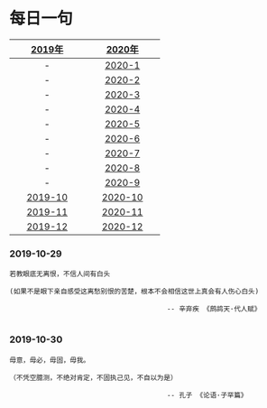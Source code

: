 # 每日一句 

| &nbsp;&nbsp;&nbsp;&nbsp;&nbsp;&nbsp;&nbsp;[2019年](README.md)&nbsp;&nbsp;&nbsp;&nbsp;&nbsp;&nbsp;&nbsp; | &nbsp;&nbsp;&nbsp;&nbsp;&nbsp;&nbsp;&nbsp;[2020年](README.md)&nbsp;&nbsp;&nbsp;&nbsp;&nbsp;&nbsp;&nbsp; |
| :-: | :-: |
| - | [2020-1](2019/2019-10.md) |
| - | [2020-2](2019/2019-10.md) |
| - | [2020-3](2019/2019-10.md) |
| - | [2020-4](2019/2019-10.md) |
| - | [2020-5](2019/2019-10.md) |
| - | [2020-6](2019/2019-10.md) |
| - | [2020-7](2019/2019-10.md) |
| - | [2020-8](2019/2019-10.md) |
| - | [2020-9](2019/2019-10.md) |
| [2019-10](2019/2019-10.md) | [2020-10](2019/2019-10.md) |
| [2019-11](2019/2019-10.md) | [2020-11](2019/2019-10.md) |
| [2019-12](2019/2019-10.md) | [2020-12](2019/2019-10.md) |




### 2019-10-29
```
若教眼底无离恨，不信人间有白头

(如果不是眼下亲自感受这离愁别恨的苦楚，根本不会相信这世上真会有人伤心白头)

                                       -- 辛弃疾 《鹧鸪天·代人赋》
                             
```

### 2019-10-30
```
毋意，毋必，毋固，毋我。

（不凭空臆测，不绝对肯定，不固执己见，不自以为是）

                                       -- 孔子 《论语·子罕篇》
                                       
```


